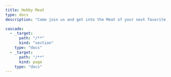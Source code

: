 ```yaml
---
title: Hobby Meat
type: docs
description: "Come join us and get into the Meat of your next favorite Hobby!"

cascade:
  - _target:
      path: "/**"
      kind: "section"
    type: "docs"
  - _target:
      path: "/**"
      kind: page
    type: "docs"
---
```


